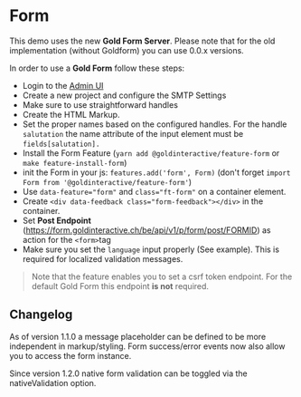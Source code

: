 # Form

This demo uses the new **Gold Form Server**. Please note that for the old implementation (without Goldform) you can use 0.0.x versions.

In order to use a **Gold Form** follow these steps:

- Login to the [Admin UI](https://form.goldinteractive.ch)
- Create a new project and configure the SMTP Settings
- Make sure to use straightforward handles
- Create the HTML Markup.
- Set the proper names based on the configured handles. For the handle `salutation` the name attribute of the input element must be `fields[salutation].`
- Install the Form Feature (`yarn add @goldinteractive/feature-form` or `make feature-install-form`)
- init the Form in your js: `features.add('form', Form)` (don't forget `import Form from '@goldinteractive/feature-form'`)
- Use `data-feature="form"` and `class="ft-form"` on a container element.
- Create `<div data-feedback class="form-feedback"></div>` in the container.
- Set **Post Endpoint** (https://form.goldinteractive.ch/be/api/v1/p/form/post/FORMID) as action for the `<form>`tag
- Make sure you set the `language` input properly (See example). This is required for localized validation messages.

> Note that the feature enables you to set a csrf token endpoint. For the default Gold Form this endpoint **is not** required.

## Changelog

As of version 1.1.0 a message placeholder can be defined to be more independent in markup/styling.
Form success/error events now also allow you to access the form instance.

Since version 1.2.0 native form validation can be toggled via the nativeValidation option.
